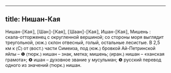 
---
title: Нишан-Кая
---
Нишан-⟦Кая⟧, ⟦Шан⟧-⟦Кая⟧, ⟦Шаан⟧-⟦Кая⟧, Ишан-⟦Кая⟧, Мишень
: скала-отторженец с округленной вершиной; со стороны моря выглядит треугольной, ⦅юж.⦆ склон отвесный, голый, остальные лесистые. В 2,5 км к ⦅С⦆ от ⦅вост.⦆ части Симеиза, под ⦅юж.⦆ бровкой Ай-Петринской яйлы – ❶ ⦅тюрк.⦆ нишан – знак, метка; мишень; ⦅иран.⦆ нишан – «ханская грамота»; ❹ ишан – духовное звание у мусульман; ❺ русский перевод одного из значений ⦅тюрк.⦆ нишан. 
